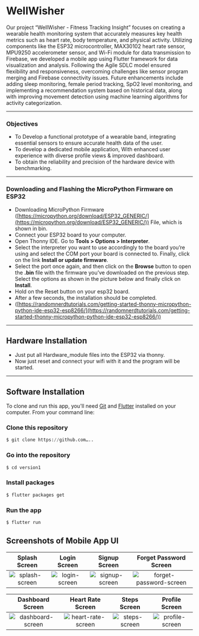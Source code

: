 # WellWisher
Our project “WellWisher - Fitness Tracking Insight” focuses on creating a wearable health monitoring system that accurately measures key health metrics such as heart rate, body temperature, and physical activity. Utilizing components like the ESP32 microcontroller, MAX30102 heart rate sensor, MPU9250 accelerometer sensor, and Wi-Fi module for data transmission to Firebase, we developed a mobile app using Flutter framework for data visualization and analysis. Following the Agile SDLC model ensured flexibility and responsiveness, overcoming challenges like sensor program merging and Firebase connectivity issues. Future enhancements include adding sleep monitoring, female period tracking, SpO2 level monitoring, and implementing a recommendation system based on historical data, along with improving movement detection using machine learning algorithms for activity categorization.

---

### Objectives

- To Develop a functional prototype of a wearable band, integrating essential sensors to ensure accurate health data of the user.
- To develop a dedicated mobile application, With enhanced user experience with diverse profile views & improved dashboard.
- To obtain the reliability and precision of the hardware device with benchmarking.

---

### Downloading and Flashing the MicroPython Firmware on ESP32

- Downloading MicroPython Firmware ([https://micropython.org/download/ESP32_GENERIC/](https://micropython.org/download/ESP32_GENERIC/)) File, which is shown in bin.
- Connect your ESP32 board to your computer.
- Open Thonny IDE. Go to **Tools > Options > Interpreter**.
- Select the interpreter you want to use accordingly to the board you’re using and select the COM port your board is connected to. Finally, click on the link **Install or update firmware**.
- Select the port once again, and then click on the **Browse** button to open the **.bin** file with the firmware you’ve downloaded on the previous step. Select the options as shown in the picture below and finally click on **Install**.
- Hold on the Reset button on your esp32 board.
- After a few seconds, the installation should be completed.
- ([https://randomnerdtutorials.com/getting-started-thonny-micropython-python-ide-esp32-esp8266/](https://randomnerdtutorials.com/getting-started-thonny-micropython-python-ide-esp32-esp8266/))

---

## Hardware Installation

- Just put all Hardware_module files into the ESP32 via thonny.
- Now just reset and connect your wifi with it and the program will be started.

---

## Software Installation

To clone and run this app, you'll need [Git](https://git-scm.com/downloads) and [Flutter](https://flutter.dev/docs/get-started/install) installed on your computer. From your command line:

### Clone this repository

```python
$ git clone https://github.com…..
```

### Go into the repository

```python
$ cd version1
```

### Install packages

```python
$ flutter packages get
```

### Run the app

```python
$ flutter run
```

## Screenshots of Mobile App UI
| Splash Screen | Login Screen | Signup Screen | Forget Password Screen |
| :--: | :--: | :--: | :--: |
| ![splash-screen](https://github.com/MohitKumar-personal/WellWisher/assets/99556620/dad5f6bb-522f-4312-99c4-ab413ae5bcc1) | ![login-screen](https://github.com/MohitKumar-personal/WellWisher/assets/99556620/7b1603cd-2eab-440f-9d3c-882459e59dab) | ![signup-screen](https://github.com/MohitKumar-personal/WellWisher/assets/99556620/44876c36-f4f1-4ccf-b116-31f2252661ae) | ![forget-password-screen](https://github.com/MohitKumar-personal/WellWisher/assets/99556620/41fc82f8-ec9c-4477-ac88-a1af4a75597f) |

| Dashboard Screen | Heart Rate Screen | Steps Screen | Profile Screen |
| :--: | :--: | :--: | :--: |
| ![dashboard-screen](https://github.com/MohitKumar-personal/WellWisher/assets/99556620/20fe4ee9-2a15-4f11-a391-6c6be8ef4755) | ![heart-rate-screen](https://github.com/MohitKumar-personal/WellWisher/assets/99556620/cd9480bf-87f4-4b47-adc0-c4bd08efa26c) | ![steps-screen](https://github.com/MohitKumar-personal/WellWisher/assets/99556620/855f3bc7-c2ed-45cc-85cb-9b0434d10712) | ![profile-screen](https://github.com/MohitKumar-personal/WellWisher/assets/99556620/6f8d2f23-da87-420a-b503-9cddf6ad85fe) |
